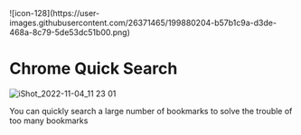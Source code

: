 <div>![icon-128](https://user-images.githubusercontent.com/26371465/199880204-b57b1c9a-d3de-468a-8c79-5de53dc51b00.png)<h1>  Chrome Quick Search</h1></div>



![iShot_2022-11-04_11 23 01](https://user-images.githubusercontent.com/26371465/199878355-e0e3cbcc-842f-464f-bb1f-0c077832a66a.png)


You can quickly search a large number of bookmarks to solve the trouble of too many bookmarks
